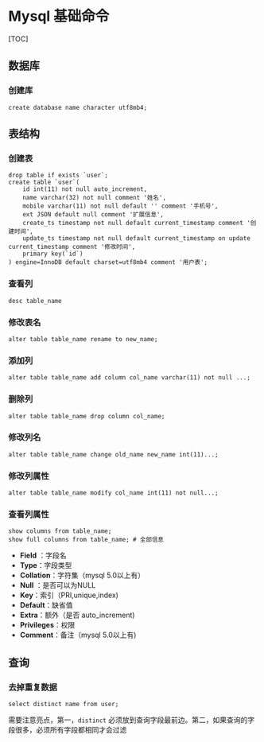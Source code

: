 # Mysql 基础命令
[TOC]
## 数据库
###  创建库
```mysql
create database name character utf8mb4;
```

## 表结构
### 创建表
```mysql
drop table if exists `user`;
create table `user`(
    id int(11) not null auto_increment,
    name varchar(32) not null comment '姓名',
    mobile varchar(11) not null default '' comment '手机号',
    ext JSON default null comment '扩展信息',
    create_ts timestamp not null default current_timestamp comment '创建时间',
    update_ts timestamp not null default current_timestamp on update current_timestamp comment '修改时间',
    primary key(`id`)
) engine=InnoDB default charset=utf8mb4 comment '用户表';
```

### 查看列
```mysql
desc table_name
```
### 修改表名
```mysql
alter table table_name rename to new_name;
```
### 添加列
```mysql
alter table table_name add column col_name varchar(11) not null ...;
```
### 删除列
```mysql
alter table table_name drop column col_name;
```
### 修改列名
```mysql
alter table table_name change old_name new_name int(11)...;
```
### 修改列属性
```mysql
alter table table_name modify col_name int(11) not null...;
```
### 查看列属性
```mysql
show columns from table_name;
show full columns from table_name; # 全部信息
```

- **Field** ：字段名
- **Type**：字段类型
- **Collation**：字符集（mysql 5.0以上有）
- **Null** ：是否可以为NULL
- **Key**：索引（PRI,unique,index)
- **Default**：缺省值
- **Extra**：额外（是否 auto_increment)
- **Privileges**：权限
- **Comment**：备注（mysql 5.0以上有)

## 查询

### 去掉重复数据
```mysql
select distinct name from user;
```
需要注意亮点，第一，`distinct` 必须放到查询字段最前边。第二，如果查询的字段很多，必须所有字段都相同才会过滤

